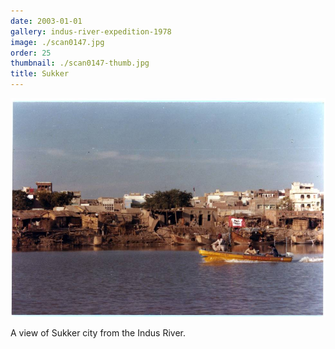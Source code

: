 ```yaml
---
date: 2003-01-01
gallery: indus-river-expedition-1978
image: ./scan0147.jpg
order: 25
thumbnail: ./scan0147-thumb.jpg
title: Sukker
---
```


![Sukker](./scan0147.jpg)

A view of Sukker city from the Indus River.